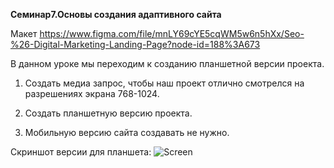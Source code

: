 **Семинар7.Основы создания адаптивного сайта**

Макет https://www.figma.com/file/mnLY69cYE5cqWM5w6n5hXx/Seo-%26-Digital-Marketing-Landing-Page?node-id=188%3A673

В данном уроке мы переходим к созданию планшетной версии проекта.

1. Создать медиа запрос, чтобы наш проект отлично смотрелся на разрешениях экрана 768-1024.

2. Создать планшетную версию проекта.

3. Мобильную версию сайта создавать не нужно.

Скриншот версии для планшета:
![Screen]([/img/screen.png](https://github.com/Gregorian1489/HTML_CSS/blob/main/Seminar7/img/screen.png)https://github.com/Gregorian1489/HTML_CSS/blob/main/Seminar7/img/screen.png)
